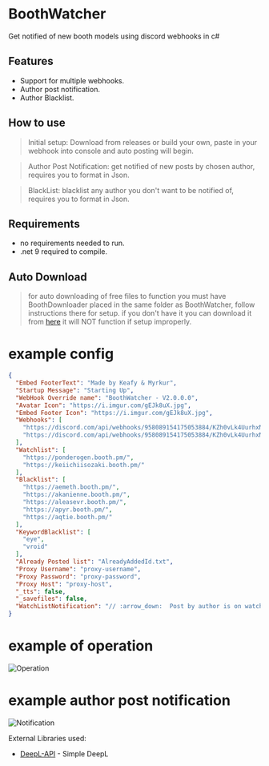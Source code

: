 # BoothWatcher #
Get notified of new booth models using discord webhooks in c#

## Features ##
* Support for multiple webhooks.
* Author post notification.
* Author Blacklist.

## How to use ###
> Initial setup: Download from releases or build your own, paste in your webhook into console and auto posting will begin. 

> Author Post Notification: get notified of new posts by chosen author, requires you to format in Json.

> BlackList: blacklist any author you don't want to be notified of, requires you to format in Json.


## Requirements ##
* no requirements needed to run.
* .net 9 required to compile.


## Auto Download ##
> for auto downloading of free files to function you must have BoothDownloader placed in the same folder as BoothWatcher, follow instructions there for setup.
> if you don't have it you can download it from [here](https://github.com/Myrkie/BoothDownloader)
> it will NOT function if setup improperly.

# example config #
```json
{
  "Embed FooterText": "Made by Keafy & Myrkur",
  "Startup Message": "Starting Up",
  "WebHook Override name": "BoothWatcher - V2.0.0.0",
  "Avatar Icon": "https://i.imgur.com/gEJk8uX.jpg",
  "Embed Footer Icon": "https://i.imgur.com/gEJk8uX.jpg",
  "Webhooks": [
    "https://discord.com/api/webhooks/958089154175053884/KZh0vLk4UurhxNwH5x4aLV8Ob5s8_uC7jFoFa852SO2a_p2DRJFrOTyCs7-OLjWm001I",
    "https://discord.com/api/webhooks/958089154175053884/KZh0vLk4UurhxNwH5x4aLV8Ob5s8_uC7jFoFa852SO2a_p2DRJFrOTyCs7-OLjWm001I"
  ],
  "Watchlist": [
    "https://ponderogen.booth.pm/",
    "https://keiichiisozaki.booth.pm/"
  ],
  "Blacklist": [
    "https://aemeth.booth.pm/",
    "https://akanienne.booth.pm/",
    "https://aleasevr.booth.pm/",
    "https://apyr.booth.pm/",
    "https://aqtie.booth.pm/"
  ],
  "KeywordBlacklist": [
    "eye",
    "vroid"
  ],
  "Already Posted list": "AlreadyAddedId.txt",
  "Proxy Username": "proxy-username",
  "Proxy Password": "proxy-password",
  "Proxy Host": "proxy-host",
  "_tts": false,
  "_savefiles": false,
  "WatchListNotification": "// :arrow_down:  Post by author is on watchlist  :arrow_down: //"
}
```

# example of operation #

![Operation](GitImages/Operation.png)


# example author post notification #
![Notification](GitImages/PostNotification.png)

External Libraries used:
- [DeepL-API](https://github.com/Myrkie/Deepl) - Simple DeepL
